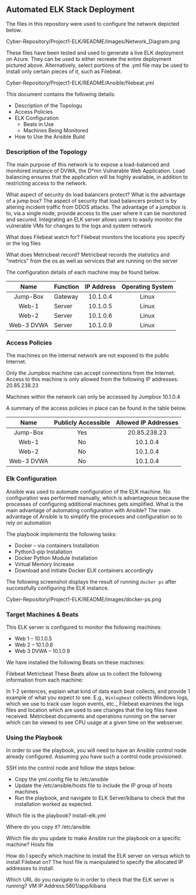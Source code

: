 ## Automated ELK Stack Deployment

The files in this repository were used to configure the network depicted below.

Cyber-Repository/Project1-ELK/README/Images/Network_Diagram.png


These files have been tested and used to generate a live ELK deployment on Azure. They can be used to either recreate the entire deployment pictured above. Alternatively, select portions of the .yml file may be used to install only certain pieces of it, such as Filebeat.

Cyber-Repository/Project1-ELK/README/Ansible/filebeat.yml


This document contains the following details:
- Description of the Topologu
- Access Policies
- ELK Configuration
  - Beats in Use
  - Machines Being Monitored
- How to Use the Ansible Build

### Description of the Topology

The main purpose of this network is to expose a load-balanced and monitored instance of DVWA, the D*mn Vulnerable Web Application.
Load balancing ensures that the application will be highly available, in addition to restricting access to the network.

What aspect of security do load balancers protect? What is the advantage of a jump box?
The aspect of security that load balancers protect is by altering incident traffic from DDOS attacks. The advantage of a jumpbox is to, via a single node, provide access to the user where it can be monitored and secured.
Integrating an ELK server allows users to easily monitor the vulnerable VMs for changes to the logs and system network

What does Filebeat watch for?
Filebeat monitors the locations you specify or the log files

What does Metricbeat record?
Metricbeat records the statistics and “metrics” from the os as well as services that are running on the server

The configuration details of each machine may be found below.


|    Name    | Function | IP Address | Operating System |
|:----------:|----------|:----------:|:----------------:|
| Jump-Box   | Gateway  | 10.1.0.4   | Linux            |
| Web-1      | Server   | 10.1.0.5   | Linux            |
| Web-2      | Server   | 10.1.0.6   | Linux            |
| Web-3 DVWA | Server   | 10.1.0.9   | Linux            |



### Access Policies

The machines on the internal network are not exposed to the public Internet. 

Only the Jumpbox machine can accept connections from the Internet. Access to this machine is only allowed from the following IP addresses:
20.85.238.23

Machines within the network can only be accessed by Jumpbox
10.1.0.4

A summary of the access policies in place can be found in the table below.

|    Name    | Publicly Accessible | Allowed IP Addresses |
|:----------:|:-------------------:|:--------------------:|
| Jump-Box   | Yes                 | 20.85.238.23         |
| Web-1      | No                  | 10.1.0.4             |
| Web-2      | No                  | 10.1.0.4             |
| Web-3 DVWA | No                  | 10.1.0.4             |


### Elk Configuration

Ansible was used to automate configuration of the ELK machine. No configuration was performed manually, which is advantageous because the processes of configuring additional machines gets simplified.
What is the main advantage of automating configuration with Ansible?
The main advantage of Ansible is to simplify the processes and configuration so to rely on automation

The playbook implements the following tasks:

-	Docker – via containers Installation
-	Python3-pip Installation
-	Docker Python Module Installation
-	Virtual Memory Increase
-	Download and initiate Docker ELK containers accordingly 

The following screenshot displays the result of running `docker ps` after successfully configuring the ELK instance.

Cyber-Repository/Project1-ELK/README/Images/docker-ps.png


### Target Machines & Beats
This ELK server is configured to monitor the following machines:
-	Web 1 – 10.1.0.5
-	Web 2 – 10.1.0.6
-	Web 3 DVWA – 10.1.0.9

We have installed the following Beats on these machines:

Filebeat
Metricbeat
These Beats allow us to collect the following information from each machine:

In 1-2 sentences, explain what kind of data each beat collects, and provide 1 example of what you expect to see. E.g., `Winlogbeat` collects Windows logs, which we use to track user logon events, etc._
Filebeat examines the logs files and location which are used to see changes that the log files have received.  Metricbeat documents and operations running on the server which can be viewed to see CPU usage at a given time on the webserver. 

### Using the Playbook

In order to use the playbook, you will need to have an Ansible control node already configured. Assuming you have such a control node provisioned: 

SSH into the control node and follow the steps below:
- Copy the yml.config file to /etc/ansible
- Update the /etc/ansible/hosts file to include the IP group of hosts machines
- Run the playbook, and navigate to ELK Server/kibana to check that the installation worked as expected.

Which file is the playbook? install-elk.yml 

Where do you copy it? /etc/ansible

Which file do you update to make Ansible run the playbook on a specific machine? Hosts file 

How do I specify which machine to install the ELK server on versus which to install Filebeat on? The host file is manipulated to specify the allocated IP addresses to install. 

Which URL do you navigate to in order to check that the ELK server is running? VM IP Address:5601/app/kibana

